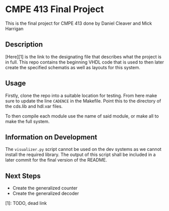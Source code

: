 # CMPE 413 Final Project
This is the final project for CMPE 413 done by Daniel Cleaver and Mick Harrigan

## Description
[Here][1] is the link to the designating file that describes what the project is in full. This repo contains the beginning VHDL code that is used to then later create the specified schematis as well as layouts for this system.


## Usage
Firstly, clone the repo into a suitable location for testing. From here make sure to update the line `CADENCE` in the Makefile.
Point this to the directory of the cds.lib and hdl.var files.

To then compile each module use the name of said module, or make all to make the full system.

## Information on Development
The `visualizer.py` script cannot be used on the dev systems as we cannot install the required library.
The output of this script shall be included in a later commit for the final version of the README.

## Next Steps
- Create the generalized counter
- Create the generalized decoder

[1]: TODO, dead link
